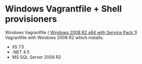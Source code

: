 Windows Vagrantfile + Shell provisioners
=============================

Windows Vagrantfile ( [Windows 2008 R2 x64 with Service Pack 1](https://vagrantcloud.com/ferventcoder/boxes/win2008r2-x64-nocm))
Vagrantfile with Windows 2008 R2 which installs:
* IIS 7.5
* .NET 4.5
* MS SQL Server 2008 R2